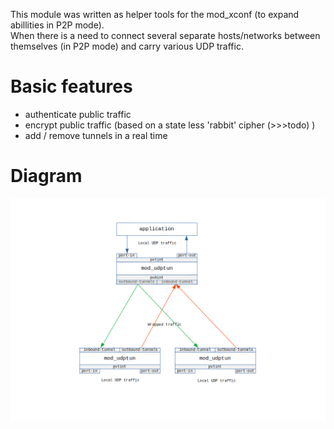 <p>
 This module was written as helper tools for the mod_xconf (to expand abillities in P2P mode).<br>
 When there is a need to connect several separate hosts/networks between themselves (in P2P mode) and carry various UDP traffic.
</p>

# Basic features
 - authenticate public traffic
 - encrypt public traffic (based on a state less 'rabbit' cipher (>>>todo) )
 - add / remove tunnels in a real time 

# Diagram
<div aling="center">
 <img src='https://github.com/akscf/mod_udptun/blob/main/bin/schema.png'>
</div>

